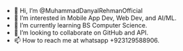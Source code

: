- 👋 Hi, I’m @MuhammadDanyalRehmanOfficial
- 👀 I’m interested in Mobile App Dev, Web Dev, and AI/ML.
- 🌱 I’m currently learning BS Computer Science.
- 💞️ I’m looking to collaborate on GitHub and API.
- 📫 How to reach me at whatsapp +923129588906.

<!---
MuhammadDanyalRehmanOfficial/MuhammadDanyalRehmanOfficial is a ✨ special ✨ repository because its `README.md` (this file) appears on your GitHub profile.
You can click the Preview link to take a look at your changes.
--->
